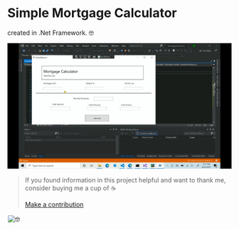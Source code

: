 # Simple Mortgage Calculator 

created in .Net Framework. 🤓


![](https://github.com/ikabanen/Mortgage-Calculator/blob/master/Mortgage_calculator.gif)


>If you found information in this project helpful and want to thank me, consider buying me a cup of ☕
>
>[Make a contribution](https://paypal.me/kabanenko?locale.x=en_US)
>

<img style="max-width: 30%; display: inline !important; border: none !important;
    box-shadow: none !important;
    height: 1em !important;
    width: 1em !important;
    margin: 0 .07em !important;
    vertical-align: -0.1em !important;
    background: none !important;
    padding: 0 !important;" alt="🤓" src="https://s.w.org/images/core/emoji/11.2.0/svg/1f913.svg">
